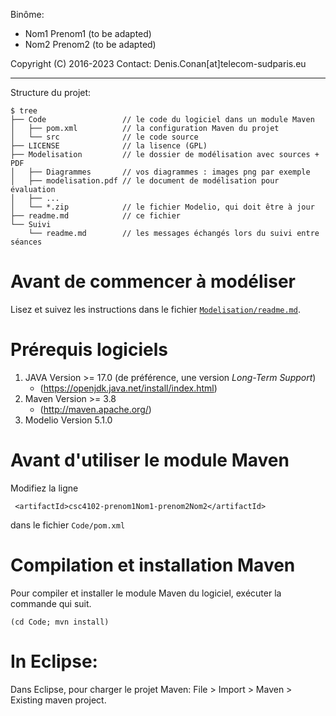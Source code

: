 Binôme:
- Nom1 Prenom1 (to be adapted)
- Nom2 Prenom2 (to be adapted)

Copyright (C) 2016-2023
Contact: Denis.Conan[at]telecom-sudparis.eu

----

Structure du projet:
```
$ tree
├── Code                 // le code du logiciel dans un module Maven
│   ├── pom.xml          // la configuration Maven du projet
│   └── src              // le code source
├── LICENSE              // la lisence (GPL)
├── Modelisation         // le dossier de modélisation avec sources + PDF
│   ├── Diagrammes       // vos diagrammes : images png par exemple
│   ├── modelisation.pdf // le document de modélisation pour évaluation
│   ├── ...
│   └── *.zip            // le fichier Modelio, qui doit être à jour
├── readme.md            // ce fichier
└── Suivi
    └── readme.md        // les messages échangés lors du suivi entre séances
```

# Avant de commencer à modéliser

Lisez et suivez les instructions dans le fichier [`Modelisation/readme.md`](Modelisation/readme.md).

# Prérequis logiciels

1. JAVA Version >= 17.0 (de préférence, une version *Long-Term Support*)
    * (https://openjdk.java.net/install/index.html)
2. Maven Version >= 3.8
    * (http://maven.apache.org/)
3. Modelio Version 5.1.0

# Avant d'utiliser le module Maven

Modifiez la ligne
```
 <artifactId>csc4102-prenom1Nom1-prenom2Nom2</artifactId>
```
dans le fichier `Code/pom.xml`

# Compilation et installation Maven

Pour compiler et installer le module Maven du logiciel, exécuter la commande qui suit.

```
(cd Code; mvn install)
```

# In Eclipse:

Dans Eclipse, pour charger le projet Maven: File > Import > Maven > Existing maven project.
